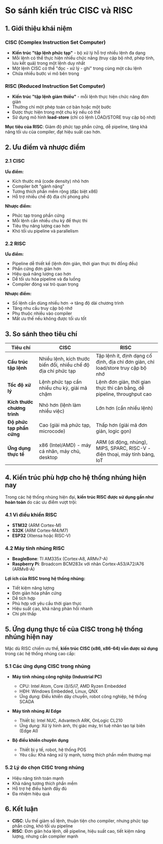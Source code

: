 # So sánh kiến trúc CISC và RISC

## 1. Giới thiệu khái niệm

### CISC (Complex Instruction Set Computer)
- **Kiến trúc "tập lệnh phức tạp"** - bộ xử lý hỗ trợ nhiều lệnh đa dạng
- Mỗi lệnh có thể thực hiện nhiều chức năng (truy cập bộ nhớ, phép tính, lưu kết quả) trong một lệnh duy nhất
- Một lệnh CISC có thể "đọc - xử lý - ghi" trong cùng một câu lệnh
- Chứa nhiều bước vi mô bên trong

### RISC (Reduced Instruction Set Computer)
- **Kiến trúc "tập lệnh giảm thiểu"** - mỗi lệnh thực hiện chức năng đơn giản
- Thường chỉ một phép toán cơ bản hoặc một bước
- Được thực hiện trong một chu kỳ nếu có thể
- Sử dụng mô hình **load-store** (chỉ có lệnh LOAD/STORE truy cập bộ nhớ)

**Mục tiêu của RISC**: Giảm độ phức tạp phần cứng, dễ pipeline, tăng khả năng tối ưu của compiler, đạt hiệu suất cao hơn.

## 2. Ưu điểm và nhược điểm

### 2.1 CISC

**Ưu điểm:**
- Kích thước mã (code density) nhỏ hơn
- Compiler bớt "gánh nặng"
- Tương thích phần mềm rộng (đặc biệt x86)
- Hỗ trợ nhiều chế độ địa chỉ phong phú

**Nhược điểm:**
- Phức tạp trong phần cứng
- Mỗi lệnh cần nhiều chu kỳ để thực thi
- Tiêu thụ năng lượng cao hơn
- Khó tối ưu pipeline và parallelism

### 2.2 RISC

**Ưu điểm:**
- Pipeline dễ thiết kế (lệnh đơn giản, thời gian thực thi đồng đều)
- Phần cứng đơn giản hơn
- Hiệu quả năng lượng cao hơn
- Dễ tối ưu hóa pipeline và đa luồng
- Compiler đóng vai trò quan trọng

**Nhược điểm:**
- Số lệnh cần dùng nhiều hơn → tăng độ dài chương trình
- Tăng nhu cầu truy cập bộ nhớ
- Phụ thuộc nhiều vào compiler
- Mất ưu thế nếu không được tối ưu tốt

## 3. So sánh theo tiêu chí

| Tiêu chí | CISC | RISC |
|----------|------|------|
| **Cấu trúc tập lệnh** | Nhiều lệnh, kích thước biến đổi, nhiều chế độ địa chỉ phức tạp | Tập lệnh ít, định dạng cố định, địa chỉ đơn giản, chỉ load/store truy cập bộ nhớ |
| **Tốc độ xử lý** | Lệnh phức tạp cần nhiều chu kỳ, giải mã chậm | Lệnh đơn giản, thời gian thực thi cân bằng, dễ pipeline, throughput cao |
| **Kích thước chương trình** | Nhỏ hơn (lệnh làm nhiều việc) | Lớn hơn (cần nhiều lệnh) |
| **Độ phức tạp phần cứng** | Cao (giải mã phức tạp, microcode) | Thấp hơn (giải mã đơn giản, logic gọn) |
| **Ứng dụng thực tế** | x86 (Intel/AMD) - máy cá nhân, máy chủ, desktop | ARM (di động, nhúng), MIPS, SPARC, RISC-V - điện thoại, máy tính bảng, IoT |

## 4. Kiến trúc phù hợp cho hệ thống nhúng hiện nay

Trong các hệ thống nhúng hiện đại, **kiến trúc RISC được sử dụng gần như hoàn toàn** do các ưu điểm vượt trội:

### 4.1 Vi điều khiển RISC
- **STM32** (ARM Cortex-M)
- **S32K** (ARM Cortex-M4/M7) 
- **ESP32** (Xtensa hoặc RISC-V)

### 4.2 Máy tính nhúng RISC
- **BeagleBone**: TI AM335x (Cortex-A8, ARMv7-A)
- **Raspberry Pi**: Broadcom BCM283x với nhân Cortex-A53/A72/A76 (ARMv8-A)

**Lợi ích của RISC trong hệ thống nhúng:**
- Tiết kiệm năng lượng
- Đơn giản hóa phần cứng
- Dễ tích hợp
- Phù hợp với yêu cầu thời gian thực
- Hiệu suất cao, khả năng phản hồi nhanh
- Chi phí thấp

## 5. Ứng dụng thực tế của CISC trong hệ thống nhúng hiện nay

Mặc dù RISC chiếm ưu thế, **kiến trúc CISC (x86, x86-64) vẫn được sử dụng** trong các hệ thống nhúng cao cấp:

### 5.1 Các ứng dụng CISC trong nhúng
- **Máy tính nhúng công nghiệp (Industrial PC)**
  - CPU: Intel Atom, Core i3/i5/i7, AMD Ryzen Embedded
  - HĐH: Windows Embedded, Linux, QNX
  - Ứng dụng: Điều khiển dây chuyền, robot công nghiệp, hệ thống SCADA

- **Máy tính nhúng AI Edge**
  - Thiết bị: Intel NUC, Advantech ARK, OnLogic CL210
  - Ứng dụng: Xử lý hình ảnh, thị giác máy, trí tuệ nhân tạo tại biên (Edge AI)

- **Bộ điều khiển chuyên dụng**
  - Thiết bị y tế, robot, hệ thống POS
  - Yêu cầu: Khả năng xử lý mạnh, tương thích phần mềm thương mại

### 5.2 Lý do chọn CISC trong nhúng
- Hiệu năng tính toán mạnh
- Khả năng tương thích phần mềm
- Hỗ trợ hệ điều hành đầy đủ
- Đa nhiệm hiệu quả

## 6. Kết luận

- **CISC**: Ưu thế giảm số lệnh, thuận tiện cho compiler, nhưng phức tạp phần cứng, khó tối ưu pipeline
- **RISC**: Đơn giản hóa lệnh, dễ pipeline, hiệu suất cao, tiết kiệm năng lượng, nhưng cần compiler mạnh